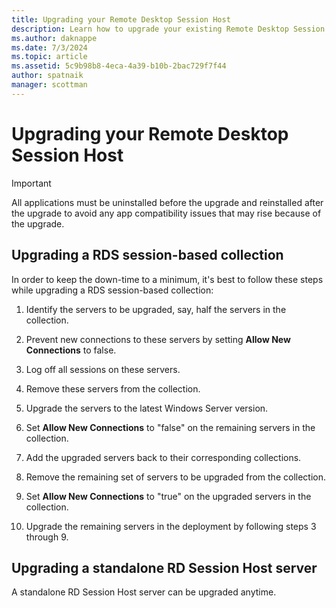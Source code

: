 ```yaml
---
title: Upgrading your Remote Desktop Session Host
description: Learn how to upgrade your existing Remote Desktop Session Host.
ms.author: daknappe
ms.date: 7/3/2024
ms.topic: article
ms.assetid: 5c9b98b8-4eca-4a39-b10b-2bac729f7f44
author: spatnaik
manager: scottman
---
```

# Upgrading your Remote Desktop Session Host

> 

> [!IMPORTANT]
> All applications must be uninstalled before the upgrade and reinstalled after the upgrade to avoid any app compatibility issues that may rise because of the upgrade.

## Upgrading a RDS session-based collection

In order to keep the down-time to a minimum, it's best to follow these steps while upgrading a RDS session-based collection:

1. Identify the servers to be upgraded, say, half the servers in the collection.

1. Prevent new connections to these servers by setting **Allow New Connections** to false.

1. Log off all sessions on these servers.

1. Remove these servers from the collection.

1. Upgrade the servers to the latest Windows Server version.

1. Set **Allow New Connections** to "false" on the remaining servers in the collection.

1. Add the upgraded servers back to their corresponding collections.

1. Remove the remaining set of servers to be upgraded from the collection.

1. Set **Allow New Connections** to "true" on the upgraded servers in the collection.

1. Upgrade the remaining servers in the deployment by following steps 3 through 9.

## Upgrading a standalone RD Session Host server

A standalone RD Session Host server can be upgraded anytime.
